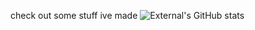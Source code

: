 check out some stuff ive made
![External's GitHub stats](https://github-readme-stats.vercel.app/api?username=anuraghazra&theme=dark&show_icons=true)
